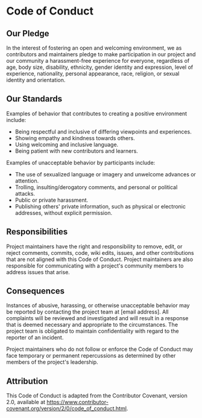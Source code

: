 # Code of Conduct

## Our Pledge

In the interest of fostering an open and welcoming environment, we as contributors and maintainers pledge to make participation in our project and our community a harassment-free experience for everyone, regardless of age, body size, disability, ethnicity, gender identity and expression, level of experience, nationality, personal appearance, race, religion, or sexual identity and orientation.

## Our Standards

Examples of behavior that contributes to creating a positive environment include:

- Being respectful and inclusive of differing viewpoints and experiences.
- Showing empathy and kindness towards others.
- Using welcoming and inclusive language.
- Being patient with new contributors and learners.

Examples of unacceptable behavior by participants include:

- The use of sexualized language or imagery and unwelcome advances or attention.
- Trolling, insulting/derogatory comments, and personal or political attacks.
- Public or private harassment.
- Publishing others' private information, such as physical or electronic addresses, without explicit permission.

## Responsibilities

Project maintainers have the right and responsibility to remove, edit, or reject comments, commits, code, wiki edits, issues, and other contributions that are not aligned with this Code of Conduct. Project maintainers are also responsible for communicating with a project's community members to address issues that arise.

## Consequences

Instances of abusive, harassing, or otherwise unacceptable behavior may be reported by contacting the project team at [email address]. All complaints will be reviewed and investigated and will result in a response that is deemed necessary and appropriate to the circumstances. The project team is obligated to maintain confidentiality with regard to the reporter of an incident. 

Project maintainers who do not follow or enforce the Code of Conduct may face temporary or permanent repercussions as determined by other members of the project's leadership.

## Attribution

This Code of Conduct is adapted from the Contributor Covenant, version 2.0, available at https://www.contributor-covenant.org/version/2/0/code_of_conduct.html.

